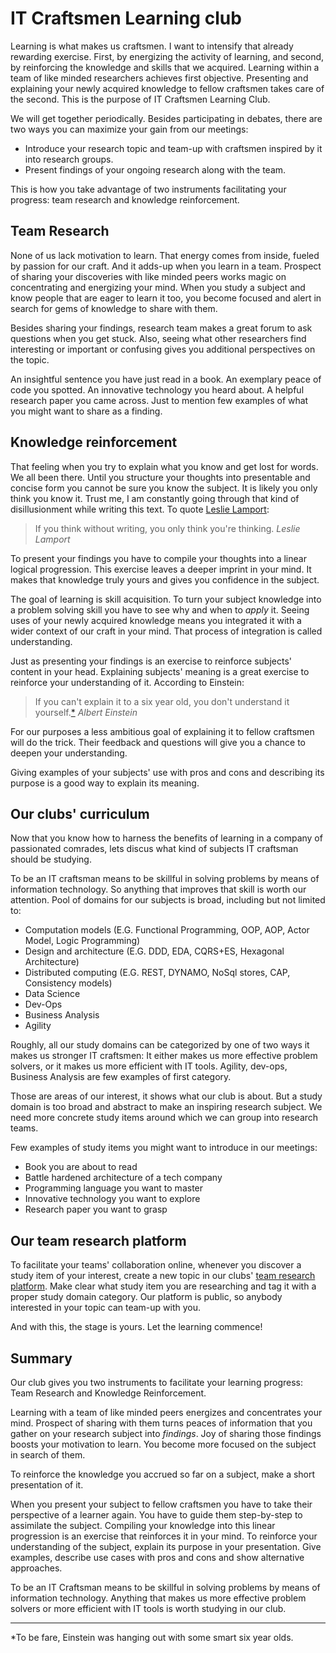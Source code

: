 # IT Craftsmen Learning club

Learning is what makes us craftsmen. I want to intensify that already rewarding exercise. First, by energizing the activity of learning, and second, by reinforcing the knowledge and skills that we acquired. Learning within a team of like minded researchers achieves first objective. Presenting and explaining your newly acquired knowledge to fellow craftsmen takes care of the second. This is the purpose of IT Craftsmen Learning Club. 

We will get together periodically. Besides participating in debates, there are two ways you can maximize your gain from our meetings:

- Introduce your research topic and team-up with craftsmen inspired by it into research groups.
- Present findings of your ongoing research along with the team.

This is how you take advantage of two instruments facilitating your progress: team research and knowledge reinforcement. 

## Team Research

None of us lack motivation to learn. That energy comes from inside, fueled by passion for our craft. And it adds-up when you learn in a team. Prospect of sharing your discoveries with like minded peers works magic on concentrating and energizing your mind. When you study a subject and know people that are eager to learn it too, you become focused and alert in search for gems of knowledge to share with them. 

Besides sharing your findings, research team makes a great forum to ask questions when you get stuck. Also, seeing what other researchers find interesting or important or confusing gives you additional perspectives on the topic. 

An insightful sentence you have just read in a book. An exemplary peace of code you spotted. An innovative technology you heard about. A helpful research paper you came across. Just to mention few examples of what you might want to share as a finding. 

## Knowledge reinforcement

That feeling when you try to explain what you know and get lost for words. We all been there. Until you structure your thoughts into presentable and concise form you cannot be sure you know the subject. It is likely you only think you know it. Trust me, I am constantly going through that kind of disillusionment while writing this text. To quote [Leslie Lamport][lamport]:

> If you think without writing, you only think you're thinking. 
> <cite>Leslie Lamport</cite>

To present your findings you have to compile your thoughts into a linear logical progression. This exercise leaves a deeper imprint in your mind. It makes that knowledge truly yours and gives you confidence in the subject.

The goal of learning is skill acquisition. To turn your subject knowledge into a problem solving skill you have to see why and when to *apply* it. Seeing uses of your newly acquired knowledge means you integrated it with a wider context of our craft in your mind. That process of integration is called understanding.

Just as presenting your findings is an exercise to reinforce subjects' content in your head. Explaining subjects' meaning is a great exercise to reinforce your understanding of it. According to Einstein:
> If you can't explain it to a six year old, you don't understand it yourself.[*](#einsteins_sixyearolds)
> <cite>Albert Einstein</cite>

For our purposes a less ambitious goal of explaining it to fellow craftsmen will do the trick. Their feedback and questions will give you a chance to deepen your understanding.

Giving examples of your subjects' use with pros and cons and describing its purpose is a good way to explain its meaning.

## Our clubs' curriculum 

Now that you know how to harness the benefits of learning in a company of passionated comrades, lets discus what kind of subjects IT craftsman should be studying. 

To be an IT craftsman means to be skillful in solving problems by means of information technology. So anything that improves that skill is worth our attention. Pool of domains for our subjects is broad, including but not limited to: 

- Computation models (E.G. Functional Programming, OOP, AOP, Actor Model, Logic Programming)
- Design and architecture (E.G. DDD, EDA, CQRS+ES, Hexagonal Architecture)
- Distributed computing (E.G. REST, DYNAMO, NoSql stores, CAP, Consistency models)
- Data Science
- Dev-Ops
- Business Analysis
- Agility

Roughly, all our study domains can be categorized by one of two ways it makes us stronger IT craftsmen: It either makes us more effective problem solvers, or it makes us more efficient with IT tools. Agility, dev-ops, Business Analysis are few examples of first category. 

Those are areas of our interest, it shows what our club is about. But a study domain is too broad and abstract to make an inspiring research subject. We need more concrete study items around which we can group into research teams. 

Few examples of study items you might want to introduce in our meetings:

- Book you are about to read
- Battle hardened architecture of a tech company
- Programming language you want to master
- Innovative technology you want to explore
- Research paper you want to grasp

## Our team research platform

To facilitate your teams' collaboration online, whenever you discover a study item of your interest, create a new topic in our clubs' <a href='http://itcraftsmen.club' target='_blank'>team research platform</a>. Make clear what study item you are researching and tag it with a proper study domain category. Our platform is public, so anybody interested in your topic can team-up with you. 

And with this, the stage is yours. Let the learning commence!

## Summary

Our club gives you two instruments to facilitate your learning progress: Team Research and Knowledge Reinforcement.

Learning with a team of like minded peers energizes and concentrates your mind. Prospect of sharing with them turns peaces of information that you gather on your research subject into *findings*. Joy of sharing those findings boosts your motivation to learn. You become more focused on the subject in search of them.

To reinforce the knowledge you accrued so far on a subject, make a short presentation of it. 

When you present your subject to fellow craftsmen you have to take their perspective of a learner again. You have to guide them step-by-step to assimilate the subject. Compiling your knowledge into this linear progression is an exercise that reinforces it in your mind. To reinforce your understanding of the subject, explain its purpose in your presentation. Give examples, describe use cases with pros and cons and show alternative approaches.

To be an IT Craftsman means to be skillful in solving problems by means of information technology. Anything that makes us more effective problem solvers or more efficient with IT tools is worth studying in our club.

[lamport]: https://en.wikipedia.org/wiki/Leslie_Lamport

---
<a name='einsteins_sixyearolds'>*</a>To be fare, Einstein was hanging out with some smart six year olds.
